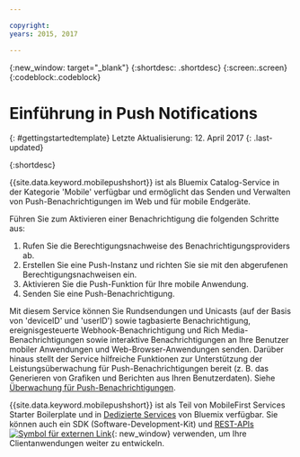 ```yaml
---

copyright:
years: 2015, 2017

---
```


{:new_window: target="_blank"}
{:shortdesc: .shortdesc}
{:screen:.screen}
{:codeblock:.codeblock}

# Einführung in Push Notifications
{: #gettingstartedtemplate}
Letzte Aktualisierung: 12. April 2017
{: .last-updated}

{:shortdesc}

{{site.data.keyword.mobilepushshort}} ist als Bluemix Catalog-Service in der Kategorie 'Mobile' verfügbar und ermöglicht das Senden und Verwalten von Push-Benachrichtigungen im Web und für mobile Endgeräte. 

Führen Sie zum Aktivieren einer Benachrichtigung die folgenden Schritte aus: 

1. Rufen Sie die Berechtigungsnachweise des Benachrichtigungsproviders ab. 
1. Erstellen Sie eine Push-Instanz und richten Sie sie mit den abgerufenen Berechtigungsnachweisen ein. 
1. Aktivieren Sie die Push-Funktion für Ihre mobile Anwendung. 
1. Senden Sie eine Push-Benachrichtigung. 

Mit diesem Service können Sie Rundsendungen und Unicasts (auf der Basis von 'deviceID' und 'userID') sowie tagbasierte Benachrichtigung, ereignisgesteuerte Webhook-Benachrichtigung und Rich Media-Benachrichtigungen sowie interaktive Benachrichtigungen an Ihre Benutzer mobiler Anwendungen und Web-Browser-Anwendungen senden. Darüber hinaus stellt der Service hilfreiche Funktionen zur Unterstützung der Leistungsüberwachung für Push-Benachrichtigungen bereit (z. B. das Generieren von Grafiken und Berichten aus Ihren Benutzerdaten). Siehe [Überwachung für Push-Benachrichtigungen](/docs/services/mobilepush/t_push_monitoring.html).

{{site.data.keyword.mobilepushshort}} ist als Teil von MobileFirst Services Starter Boilerplate und in [Dedizierte Services](/docs/dedicated/index.html) von Bluemix verfügbar.  Sie können auch ein SDK (Software-Development-Kit) und [REST-APIs ![Symbol für externen Link](../../icons/launch-glyph.svg "Symbol für externen Link")](https://mobile.ng.bluemix.net/imfpush/){: new_window} verwenden, um Ihre Clientanwendungen weiter zu entwickeln.








